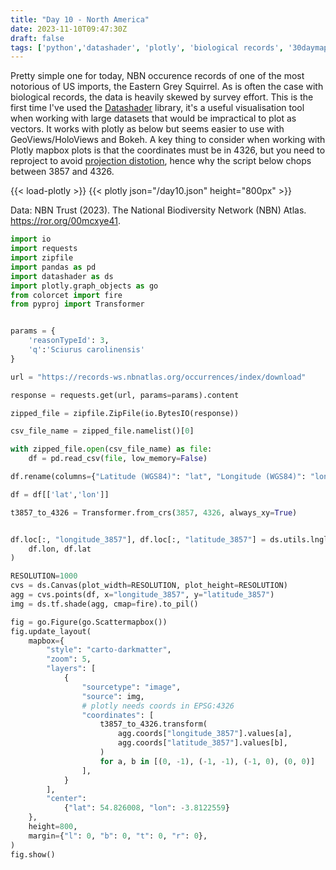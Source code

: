 ```yaml
---
title: "Day 10 - North America"
date: 2023-11-10T09:47:30Z
draft: false
tags: ['python','datashader', 'plotly', 'biological records', '30daymapchallenge']
---
```


Pretty simple one for today, NBN occurence records of one of the most notorious of US imports, the Eastern Grey Squirrel. As is often the case with biological records, the data is heavily skewed by survey effort. This is the first time I've used the [Datashader](https://datashader.org/) library, it's a useful visualisation tool when working with large datasets that would be impractical to plot as vectors. It works with plotly as below but seems easier to use with GeoViews/HoloViews and Bokeh. A key thing to consider when working with Plotly mapbox plots is that the coordinates must be in 4326, but you need to reproject to avoid [projection distotion](https://github.com/plotly/plotly.py/issues/2710), hence why the script below chops between 3857 and 4326.

{{< load-plotly >}}
{{< plotly json="/day10.json" height="800px" >}}

Data: NBN Trust (2023). The National Biodiversity Network (NBN) Atlas. https://ror.org/00mcxye41.

```python
import io
import requests
import zipfile
import pandas as pd
import datashader as ds
import plotly.graph_objects as go
from colorcet import fire
from pyproj import Transformer


params = {
    'reasonTypeId': 3,
    'q':'Sciurus carolinensis'
}

url = "https://records-ws.nbnatlas.org/occurrences/index/download"

response = requests.get(url, params=params).content

zipped_file = zipfile.ZipFile(io.BytesIO(response))

csv_file_name = zipped_file.namelist()[0]

with zipped_file.open(csv_file_name) as file:
    df = pd.read_csv(file, low_memory=False)

df.rename(columns={"Latitude (WGS84)": "lat", "Longitude (WGS84)": "lon"}, inplace=True, errors="raise")

df = df[['lat','lon']] 

t3857_to_4326 = Transformer.from_crs(3857, 4326, always_xy=True)


df.loc[:, "longitude_3857"], df.loc[:, "latitude_3857"] = ds.utils.lnglat_to_meters(
    df.lon, df.lat
)

RESOLUTION=1000
cvs = ds.Canvas(plot_width=RESOLUTION, plot_height=RESOLUTION)
agg = cvs.points(df, x="longitude_3857", y="latitude_3857")
img = ds.tf.shade(agg, cmap=fire).to_pil()

fig = go.Figure(go.Scattermapbox())
fig.update_layout(
    mapbox={
        "style": "carto-darkmatter",
        "zoom": 5,
        "layers": [
            {
                "sourcetype": "image",
                "source": img,
                # plotly needs coords in EPSG:4326
                "coordinates": [
                    t3857_to_4326.transform(
                        agg.coords["longitude_3857"].values[a],
                        agg.coords["latitude_3857"].values[b],
                    )
                    for a, b in [(0, -1), (-1, -1), (-1, 0), (0, 0)]
                ],
            }
        ],
        "center": 
            {"lat": 54.826008, "lon": -3.8122559}
    },
    height=800,
    margin={"l": 0, "b": 0, "t": 0, "r": 0},
)
fig.show()
```
